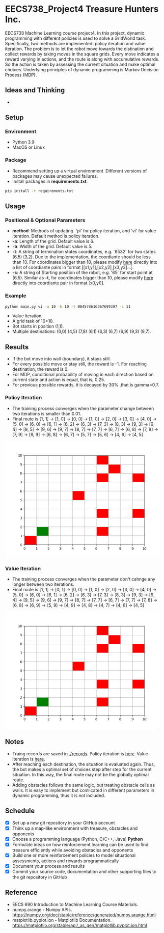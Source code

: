 # EECS738_Project4 Treasure Hunters Inc.
EECS738 Machine Learning course project4. In this project, dynamic programming with different policies is used to solve a GridWorld task. Specifically, two methods are implemented: policy iteration and value iteration. The problem is to let the robot move towards the distination and collect rewards by taking moves in the square grids. Every move indicates a reward varying in actions, and the route is along with accumulative rewards. So the action is taken by assessing the current situation and make optimal choices. Underlying principles of dynamic programming is Markov Decision Process (MDP).

## Ideas and Thinking
* 

## Setup
### Environment
* Python 3.9
* MacOS or Linux

### Package
* Recommend setting up a virtual environment. Different versions of packages may cause unexpected failures.
* Install packages in **requirements.txt**.
```bash
pip install -r requirements.txt
``` 

## Usage
### Positional & Optional Parameters
* **method**: Methods of updating. 'pi' for policy iteration, and 'vi' for value iteration. Default method is policy iteration.
* **-a**: Length of the grid. Default value is 6.
* **-b**: Width of the grid. Default value is 5.
* **-t**: A string of termination states coordinates, e.g. '6532' for two states (6,5) (3,2). Due to the implementation, the coordiante should be less than 10. For coordinates bigger than 10, please modify [here](https://github.com/liuzey/EECS738_Project4/blob/cc899ac2a5f72eb0653a270d5d884862d297d031/main.py#L24) directly into a list of coordiante pairs in format \[\[x1,y1\],\[x2,y2\],\[x3,y3\]...\].
* **-s**: A string of Starting position of the robot, e.g. '65' for start point at (6,5). Similar as **-t**, for coordinates bigger than 10, please modify [here](https://github.com/liuzey/EECS738_Project4/blob/cc899ac2a5f72eb0653a270d5d884862d297d031/main.py#L23) directly into coordiante pair in format \[x0,y0\].

### Example
```bash
python main.py vi -a 10 -b 10 -t 004578616367699397 -s 11
```
* Value iteration.
* A grid task of 10\*10.
* Bot starts in position (1,1).
* Multiple destinations: (0,0) (4,5) (7,8) (6,1) (6,3) (6,7) (6,9) (9,3) (9,7).


## Results
* If the bot move into wall (boundary), it stays still.
* For every possible move or stay still, the reward is -1. For reaching destination, the reward is 0.
* For MDP, conditional probability of moving in each direction based on current state and action is equal, that is, 0.25.
* For previous possible rewards, it is decayed by 30% ,that is gamma=0.7.

### Policy Iteration
* The training process converges when the parameter change between two iterations is smaller than 0.01.
* Final route is \[1, 1] -> \[1, 0] -> \[0, 0] -> \[1, 0] -> \[2, 0] -> \[3, 0] -> \[4, 0] -> \[5, 0] -> \[6, 0] -> \[6, 1] -> \[6, 2] -> \[6, 3] -> \[7, 3] -> \[8, 3] -> \[9, 3] -> \[9, 4] -> \[9, 5] -> \[9, 6] -> \[9, 7] -> \[8, 7] -> \[7, 7] -> \[6, 7] -> \[6, 8] -> \[7, 8] -> \[7, 9] -> \[6, 9] -> \[6, 8] -> \[6, 7] -> \[5, 7] -> \[5, 6] -> \[4, 6] -> \[4, 5]


![](https://github.com/liuzey/EECS738_Project4/blob/main/pic_pi/all.gif)

### Value Iteration
* The training process converges when the parameter don't cahnge any longer between two iterations.
* Final route is \[1, 1\] -> \[0, 1\] -> \[0, 0\] -> \[1, 0\] -> \[2, 0\] -> \[3, 0\] -> \[4, 0\] -> \[5, 0\] -> \[6, 0\] -> \[6, 1\] -> \[6, 2\] -> \[6, 3\] -> \[7, 3\] -> \[8, 3\] -> \[9, 3\] -> \[9, 4\] -> \[9, 5\] -> \[9, 6\] -> \[9, 7\] -> \[8, 7\] -> \[7, 7\] -> \[6, 7\] -> \[7, 7\] -> \[7, 8\] -> \[6, 8\] -> \[6, 9\] -> \[5, 9\] -> \[4, 9\] -> \[4, 8\] -> \[4, 7\] -> \[4, 6\] -> \[4, 5\]


![](https://github.com/liuzey/EECS738_Project4/blob/main/pic_vi/all.gif)

## Notes
* Traing records are saved in [./records](https://github.com/liuzey/EECS738_Project4/tree/main/records). Policy iteration is [here](https://github.com/liuzey/EECS738_Project4/blob/main/records/train_pi.log). Value iteration is [here](https://github.com/liuzey/EECS738_Project4/blob/main/records/train_vi.log).
* After reaching each destination, the situation is evaluated again. Thus, the bot makes a optimal set of choices step after step for the current situation. In this way, the final route may not be the globally optimal route.
* Adding obstacles follows the same logic, but treating obstacle cells as walls. It is easy to implement but comlicated in different parameters in dynamic programming, thus it is not included.

## Schedule
- [x] Set up a new git repository in your GitHub account
- [x] Think up a map-like environment with treasure, obstacles and opponents
- [x] Choose a programming language (Python, C/C++, Java) **Python**
- [x] Formulate ideas on how reinforcement learning can be used to find treasure efficiently while avoiding obstacles and opponents
- [x] Build one or more reinforcement policies to model situational assessments, actions and rewards programmatically
- [x] Document your process and results
- [x] Commit your source code, documentation and other supporting files to the git repository in GitHub

## Reference
* EECS 690 Introduction to Machine Learning Course Materials.
* numpy.arange - Numpy APIs. https://numpy.org/doc/stable/reference/generated/numpy.arange.html
* matplotlib.pyplot.ion - Matplotlib Documentation. https://matplotlib.org/stable/api/_as_gen/matplotlib.pyplot.ion.html

